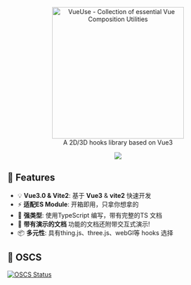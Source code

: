 <p align="center">
<a href="https://github.com/upmin-l/vuething#gh-light-mode-only">
  <img src="https://raw.githubusercontent.com/upmin-l/vuething/main/packages/public/logo-vertical.png#gh-light-mode-only" alt="VueUse - Collection of essential Vue Composition Utilities" width="300">
</a>
<br>
A 2D/3D hooks library based on Vue3
</p>

<p align="center">
<a href="https://www.oscs1024.com/project/oscs/upmin-l/usething?ref=badge_small" alt="OSCS Status"><img src="https://www.oscs1024.com/platform/badge/upmin-l/usething.svg?size=small"/></a>
<br>
</p>

## 🚀 Features

[//]: # (- 🎪 [**Interactive docs & demos**]&#40;https://vueuse.org&#41;)

- 💡 **Vue3.0 & Vite2**: 基于 **Vue3** & **vite2** 快速开发
- ⚡️ **适配ES Module**: 开箱即用，只拿你想拿的
- 🦾 **强类型**: 使用TypeScript 编写，带有完整的TS 文档
- 🎪 **带有演示的文档** 功能的文档还附带交互式演示!
- 📦 **多元性**: 具有thing.js、three.js、webGl等 hooks 选择

## 🦾 OSCS

[![OSCS Status](https://www.oscs1024.com/platform/badge/upmin-l/usething.svg?size=large)](https://www.oscs1024.com/project/upmin-l/usething?ref=badge_large)
